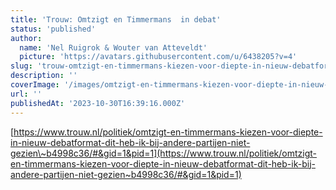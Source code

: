```yaml
---
title: 'Trouw: Omtzigt en Timmermans  in debat'
status: 'published'
author:
  name: 'Nel Ruigrok & Wouter van Atteveldt'
  picture: 'https://avatars.githubusercontent.com/u/6438205?v=4'
slug: 'trouw-omtzigt-en-timmermans-kiezen-voor-diepte-in-nieuw-debatformat'
description: ''
coverImage: '/images/omtzigt-en-timmermans-kiezen-voor-diepte-in-nieuw-debatformat-dit-heb-ik-bij-andere-partijen-niet-gezien-Q1Mj.jpeg'
url: ''
publishedAt: '2023-10-30T16:39:16.000Z'
---
```


[https://www.trouw.nl/politiek/omtzigt-en-timmermans-kiezen-voor-diepte-in-nieuw-debatformat-dit-heb-ik-bij-andere-partijen-niet-gezien\~b4998c36/#&gid=1&pid=1](https://www.trouw.nl/politiek/omtzigt-en-timmermans-kiezen-voor-diepte-in-nieuw-debatformat-dit-heb-ik-bij-andere-partijen-niet-gezien~b4998c36/#&gid=1&pid=1)

